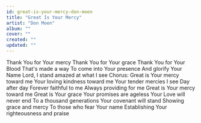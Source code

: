```yaml
---
id: great-is-your-mercy-don-moen
title: "Great Is Your Mercy"
artist: "Don Moen"
album: ""
cover: ""
created: ""
updated: ""
---
```


Thank You for Your mercy
Thank You for Your grace
Thank You for Your Blood
That's made a way
To come into Your presence
And glorify Your Name
Lord, I stand amazed at what I see
Chorus:
Great is Your mercy toward me
Your loving kindness toward me
Your tender mercies I see
Day after day
Forever faithful to me
Always providing for me
Great is Your mercy toward me
Great is Your grace
Your promises are ageless
Your Love will never end
To a thousand generations
Your covenant will stand
Showing grace and mercy
To those who fear Your name
Establishing Your righteousness and praise
